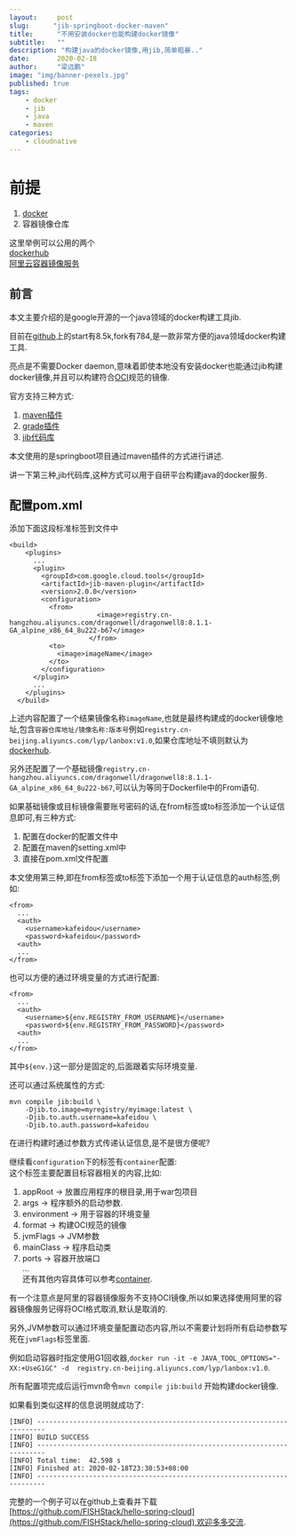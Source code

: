 ```yaml
---
layout:     post 
slug:      "jib-springboot-docker-maven"
title:      "不用安装docker也能构建docker镜像"
subtitle:   ""
description: "构建java的docker镜像,用jib,简单粗暴.."  
date:       2020-02-18
author:     "梁远鹏"
image: "img/banner-pexels.jpg"
published: true
tags: 
    - docker
    - jib
    - java
    - maven
categories: 
    - cloudnative
---
```



# 前提

1. [docker](https://www.docker.com/get-started)  
2. 容器镜像仓库  

 这里举例可以公用的两个  
 [dockerhub](https://hub.docker.com/)  
 [阿里云容器镜像服务](https://cr.console.aliyun.com/cn-beijing/instances/repositories)  

## 前言  

本文主要介绍的是google开源的一个java领域的docker构建工具jib.  

目前在[github](https://github.com/GoogleContainerTools/jib)上的start有8.5k,fork有784,是一款非常方便的java领域docker构建工具.  

亮点是不需要Docker daemon,意味着即使本地没有安装docker也能通过jib构建docker镜像,并且可以构建符合[OCI](https://github.com/opencontainers/image-spec)规范的镜像.  

官方支持三种方式:  
1. [maven插件](https://github.com/GoogleContainerTools/jib/blob/master/jib-maven-plugin)  
2. [grade插件](https://github.com/GoogleContainerTools/jib/blob/master/jib-gradle-plugin)  
3. [jib代码库](https://github.com/GoogleContainerTools/jib/tree/master/jib-core)  

本文使用的是springboot项目通过maven插件的方式进行讲述.  

讲一下第三种,jib代码库,这种方式可以用于自研平台构建java的docker服务.

## 配置pom.xml  

添加下面这段标准标签到文件中  
```
<build>
    <plugins>
      ...
      <plugin>
        <groupId>com.google.cloud.tools</groupId>
        <artifactId>jib-maven-plugin</artifactId>
        <version>2.0.0</version>
        <configuration>
          <from>
					  <image>registry.cn-hangzhou.aliyuncs.com/dragonwell/dragonwell8:8.1.1-GA_alpine_x86_64_8u222-b67</image>
					</from>
          <to>
            <image>imageName</image>
          </to>
        </configuration>
      </plugin>
      ...
    </plugins>
  </build>
```  

上述内容配置了一个结果镜像名称``imageName``,也就是最终构建成的docker镜像地址,包含``容器仓库地址/镜像名称:版本号``例如``registry.cn-beijing.aliyuncs.com/lyp/lanbox:v1.0``,如果仓库地址不填则默认为[dockerhub](https://hub.docker.com/).  

另外还配置了一个基础镜像``registry.cn-hangzhou.aliyuncs.com/dragonwell/dragonwell8:8.1.1-GA_alpine_x86_64_8u222-b67``,可以认为等同于Dockerfile中的From语句.  

如果基础镜像或目标镜像需要账号密码的话,在from标签或to标签添加一个认证信息即可,有三种方式:  
1. 配置在docker的配置文件中  
2. 配置在maven的setting.xml中
3. 直接在pom.xml文件配置  

本文使用第三种,即在from标签或to标签下添加一个用于认证信息的auth标签,例如:   
``` 
<from>
  ...
  <auth>
    <username>kafeidou</username>
    <password>kafeidou</password>
  <auth>
  ...
</from>  
```  

也可以方便的通过环境变量的方式进行配置:  
```
<from>
  ...
  <auth>
    <username>${env.REGISTRY_FROM_USERNAME}</username>
    <password>${env.REGISTRY_FROM_PASSWORD}</password>
  <auth>
  ...
</from> 
```  

其中``${env.}``这一部分是固定的,后面跟着实际环境变量.  

还可以通过系统属性的方式:  
```
mvn compile jib:build \
    -Djib.to.image=myregistry/myimage:latest \
    -Djib.to.auth.username=kafeidou \
    -Djib.to.auth.password=kafeidou
```  

在进行构建时通过参数方式传递认证信息,是不是很方便呢?  

继续看``configuration``下的标签有``container``配置:  
这个标签主要配置目标容器相关的内容,比如:  
1. appRoot -> 放置应用程序的根目录,用于war包项目  
2. args -> 程序额外的启动参数.  
3. environment -> 用于容器的环境变量  
4. format -> 构建OCI规范的镜像  
5. jvmFlags -> JVM参数  
6. mainClass -> 程序启动类  
7. ports -> 容器开放端口  
...  
还有其他内容具体可以参考[container](https://github.com/GoogleContainerTools/jib/tree/master/jib-maven-plugin#container-object).  

有一个注意点是阿里的容器镜像服务不支持OCI镜像,所以如果选择使用阿里的容器镜像服务记得将OCI格式取消,默认是取消的.  

另外,JVM参数可以通过环境变量配置动态内容,所以不需要计划将所有启动参数写死在``jvmFlags``标签里面.  

例如启动容器时指定使用G1回收器,``docker run -it -e JAVA_TOOL_OPTIONS="-XX:+UseG1GC" -d  registry.cn-beijing.aliyuncs.com/lyp/lanbox:v1.0``.  

所有配置项完成后运行mvn命令``mvn compile jib:build`` 开始构建docker镜像.  

如果看到类似这样的信息说明就成功了:  
```
[INFO] ------------------------------------------------------------------------
[INFO] BUILD SUCCESS
[INFO] ------------------------------------------------------------------------
[INFO] Total time:  42.598 s
[INFO] Finished at: 2020-02-18T23:30:53+08:00
[INFO] ------------------------------------------------------------------------
```

完整的一个例子可以在github上查看并下载[https://github.com/FISHStack/hello-spring-cloud](https://github.com/FISHStack/hello-spring-cloud),欢迎多多交流.